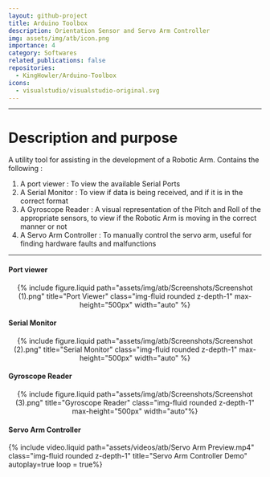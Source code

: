 ```yaml
---
layout: github-project
title: Arduino Toolbox
description: Orientation Sensor and Servo Arm Controller
img: assets/img/atb/icon.png
importance: 4
category: Softwares
related_publications: false
repositories:
  - KingHowler/Arduino-Toolbox
icons:
  - visualstudio/visualstudio-original.svg
---
```


---

# Description and purpose

A utility tool for assisting in the development of a Robotic Arm.
Contains the following :

1. A port viewer : To view the available Serial Ports
2. A Serial Monitor : To view if data is being received, and if it is in the correct format
3. A Gyroscope Reader : A visual representation of the Pitch and Roll of the appropriate sensors, to view if the Robotic Arm is moving in the correct manner or not
4. A Servo Arm Controller : To manually control the servo arm, useful for finding hardware faults and malfunctions

---

#### Port viewer

<div align=center>
{% include figure.liquid path="assets/img/atb/Screenshots/Screenshot (1).png" title="Port Viewer" class="img-fluid rounded z-depth-1" max-height="500px" width="auto" %}
</div>

#### Serial Monitor

<div align=center>
{% include figure.liquid path="assets/img/atb/Screenshots/Screenshot (2).png" title="Serial Monitor" class="img-fluid rounded z-depth-1" max-height="500px" width="auto" %}
</div>

#### Gyroscope Reader

<div align=center>
{% include figure.liquid path="assets/img/atb/Screenshots/Screenshot (3).png" title="Gyroscope Reader" class="img-fluid rounded z-depth-1" max-height="500px"  width="auto"%}
</div>

#### Servo Arm Controller

{% include video.liquid path="assets/videos/atb/Servo Arm Preview.mp4" class="img-fluid rounded z-depth-1" title="Servo Arm Controller Demo" autoplay=true loop = true%}
